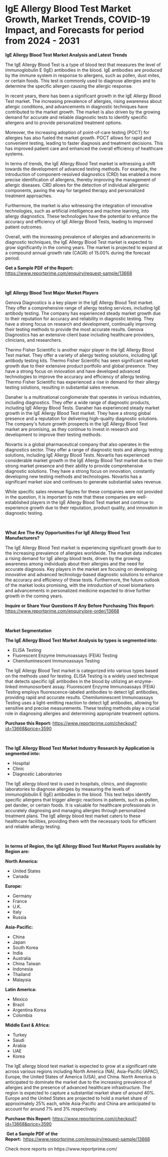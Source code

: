 <p><h1>IgE Allergy Blood Test Market Growth, Market Trends, COVID-19 Impact, and Forecasts for period from 2024 - 2031</h1></p><p><strong>IgE Allergy Blood Test Market Analysis and Latest Trends</strong></p>
<p><p>The IgE Allergy Blood Test is a type of blood test that measures the level of immunoglobulin E (IgE) antibodies in the blood. IgE antibodies are produced by the immune system in response to allergens, such as pollen, dust mites, or certain foods. This test is commonly used to diagnose allergies and to determine the specific allergen causing the allergic response.</p><p>In recent years, there has been a significant growth in the IgE Allergy Blood Test market. The increasing prevalence of allergies, rising awareness about allergic conditions, and advancements in diagnostic techniques have contributed to the market growth. The market is also driven by the growing demand for accurate and reliable diagnostic tests to identify specific allergens and to provide personalized treatment options.</p><p>Moreover, the increasing adoption of point-of-care testing (POCT) for allergies has also fueled the market growth. POCT allows for rapid and convenient testing, leading to faster diagnosis and treatment decisions. This has improved patient care and enhanced the overall efficiency of healthcare systems.</p><p>In terms of trends, the IgE Allergy Blood Test market is witnessing a shift towards the development of advanced testing methods. For example, the introduction of component-resolved diagnostics (CRD) has enabled a more precise identification of allergens, thereby improving the management of allergic diseases. CRD allows for the detection of individual allergenic components, paving the way for targeted therapy and personalized treatment approaches.</p><p>Furthermore, the market is also witnessing the integration of innovative technologies, such as artificial intelligence and machine learning, into allergy diagnostics. These technologies have the potential to enhance the accuracy and efficiency of IgE Allergy Blood Tests, leading to improved patient outcomes.</p><p>Overall, with the increasing prevalence of allergies and advancements in diagnostic techniques, the IgE Allergy Blood Test market is expected to grow significantly in the coming years. The market is projected to expand at a compound annual growth rate (CAGR) of 15.00% during the forecast period.</p></p>
<p><strong>Get a Sample PDF of the Report:&nbsp;</strong> <a href="https://www.reportprime.com/enquiry/request-sample/13668">https://www.reportprime.com/enquiry/request-sample/13668</a></p>
<p>&nbsp;</p>
<p><strong>IgE Allergy Blood Test Major Market Players</strong></p>
<p><p>Genova Diagnostics is a key player in the IgE Allergy Blood Test market. They offer a comprehensive range of allergy testing services, including IgE antibody testing. The company has experienced steady market growth due to their reputation for accuracy and reliability in diagnostic testing. They have a strong focus on research and development, continually improving their testing methods to provide the most accurate results. Genova Diagnostics has an extensive client base including healthcare providers, clinicians, and researchers. </p><p>Thermo Fisher Scientific is another major player in the IgE Allergy Blood Test market. They offer a variety of allergy testing solutions, including IgE antibody testing kits. Thermo Fisher Scientific has seen significant market growth due to their extensive product portfolio and global presence. They have a strong focus on innovation and have developed advanced technologies to improve the accuracy and efficiency of allergy testing. Thermo Fisher Scientific has experienced a rise in demand for their allergy testing solutions, resulting in substantial sales revenue.</p><p>Danaher is a multinational conglomerate that operates in various industries, including diagnostics. They offer a wide range of diagnostic products, including IgE Allergy Blood Tests. Danaher has experienced steady market growth in the IgE Allergy Blood Test market. They have a strong global presence and a reputation for delivering high-quality diagnostic solutions. The company's future growth prospects in the IgE Allergy Blood Test market are promising, as they continue to invest in research and development to improve their testing methods.</p><p>Novartis is a global pharmaceutical company that also operates in the diagnostics sector. They offer a range of diagnostic tests and allergy testing solutions, including IgE Allergy Blood Tests. Novartis has experienced considerable market growth in the IgE Allergy Blood Test market due to their strong market presence and their ability to provide comprehensive diagnostic solutions. They have a strong focus on innovation, constantly developing new testing methods and technologies. Novartis has a significant market size and continues to generate substantial sales revenue.</p><p>While specific sales revenue figures for these companies were not provided in the question, it is important to note that these companies are well-established players in the IgE Allergy Blood Test market and continue to experience growth due to their reputation, product quality, and innovation in diagnostic testing.</p></p>
<p>&nbsp;</p>
<p><strong>What Are The Key Opportunities For IgE Allergy Blood Test Manufacturers?</strong></p>
<p><p>The IgE Allergy Blood Test market is experiencing significant growth due to the increasing prevalence of allergies worldwide. The market data indicates a rising demand for IgE allergy blood tests, driven by the growing awareness among individuals about their allergies and the need for accurate diagnosis. Key players in the market are focusing on developing innovative and advanced technology-based diagnostic solutions to enhance the accuracy and efficiency of these tests. Furthermore, the future outlook of the market looks promising, with the introduction of novel biomarkers and advancements in personalized medicine expected to drive further growth in the coming years.</p></p>
<p><strong>Inquire or Share Your Questions If Any Before Purchasing This Report:</strong> <a href="https://www.reportprime.com/enquiry/pre-order/13668">https://www.reportprime.com/enquiry/pre-order/13668</a></p>
<p>&nbsp;</p>
<p><strong>Market Segmentation</strong></p>
<p><strong>The IgE Allergy Blood Test Market Analysis by types is segmented into:</strong></p>
<p><ul><li>ELISA Testing</li><li>Fluorescent Enzyme Immunoassays (FEIA) Testing</li><li>Chemiluminescent Immunoassays Testing</li></ul></p>
<p><p>The IgE Allergy Blood Test market is categorized into various types based on the methods used for testing. ELISA Testing is a widely used technique that detects specific IgE antibodies in the blood by utilizing an enzyme-linked immunosorbent assay. Fluorescent Enzyme Immunoassays (FEIA) Testing employs fluorescence-labeled antibodies to detect IgE antibodies, providing rapid and accurate results. Chemiluminescent Immunoassays Testing uses a light-emitting reaction to detect IgE antibodies, allowing for sensitive and precise measurements. These testing methods play a crucial role in diagnosing allergies and determining appropriate treatment options.</p></p>
<p><strong>Purchase this Report:&nbsp;</strong><a href="https://www.reportprime.com/checkout?id=13668&price=3590">https://www.reportprime.com/checkout?id=13668&price=3590</a></p>
<p>&nbsp;</p>
<p><strong>The IgE Allergy Blood Test Market Industry Research by Application is segmented into:</strong></p>
<p><ul><li>Hospital</li><li>Clinic</li><li>Diagnostic Laboratories</li></ul></p>
<p><p>The IgE allergy blood test is used in hospitals, clinics, and diagnostic laboratories to diagnose allergies by measuring the levels of immunoglobulin E (IgE) antibodies in the blood. This test helps identify specific allergens that trigger allergic reactions in patients, such as pollen, pet dander, or certain foods. It is valuable for healthcare professionals in accurately diagnosing and managing allergies through personalized treatment plans. The IgE allergy blood test market caters to these healthcare facilities, providing them with the necessary tools for efficient and reliable allergy testing.</p></p>
<p>&nbsp;</p>
<p><strong>In terms of Region, the IgE Allergy Blood Test Market Players available by Region are:</strong></p>
<p>
    <p> <strong> North America: </strong>
        <ul>
            <li>United States</li>
            <li>Canada</li>
        </ul>
        </p> 
    <p> <strong> Europe: </strong>
        <ul>
            <li>Germany</li>
            <li>France</li>
            <li>U.K.</li>
            <li>Italy</li>
            <li>Russia</li>
        </ul>
        </p> 
    <p> <strong> Asia-Pacific: </strong>
        <ul>
            <li>China</li>
            <li>Japan</li>
            <li>South Korea</li>
            <li>India</li>
            <li>Australia</li>
            <li>China Taiwan</li>
            <li>Indonesia</li>
            <li>Thailand</li>
            <li>Malaysia</li>
        </ul>
        </p> 
    <p> <strong> Latin America: </strong>
        <ul>
            <li>Mexico</li>
            <li>Brazil</li>
            <li>Argentina Korea</li>
            <li>Colombia</li>
        </ul>
        </p> 
    <p> <strong> Middle East & Africa: </strong>
        <ul>
            <li>Turkey</li>
            <li>Saudi</li>
            <li>Arabia</li>
            <li>UAE</li>
            <li>Korea</li>
        </ul>
    </p>
    </p>
<p><p>The IgE allergy blood test market is expected to grow at a significant rate across various regions including North America (NA), Asia-Pacific (APAC), Europe, the United States of America (USA), and China. North America is anticipated to dominate the market due to the increasing prevalence of allergies and the presence of advanced healthcare infrastructure. The region is expected to capture a substantial market share of around 40%. Europe and the United States are projected to hold a market share of approximately 25% each, while Asia-Pacific and China are anticipated to account for around 7% and 3% respectively.</p></p>
<p><strong>Purchase this Report: </strong><a href="https://www.reportprime.com/checkout?id=13668&price=3590">https://www.reportprime.com/checkout?id=13668&price=3590</a></p>
<p>&nbsp;<strong>Get a Sample PDF of the Report:&nbsp;&nbsp;</strong><a href="https://www.reportprime.com/enquiry/request-sample/13668">https://www.reportprime.com/enquiry/request-sample/13668</a></p>
<p><strong></strong></p>
<p>Check more reports on https://www.reportprime.com/</p>